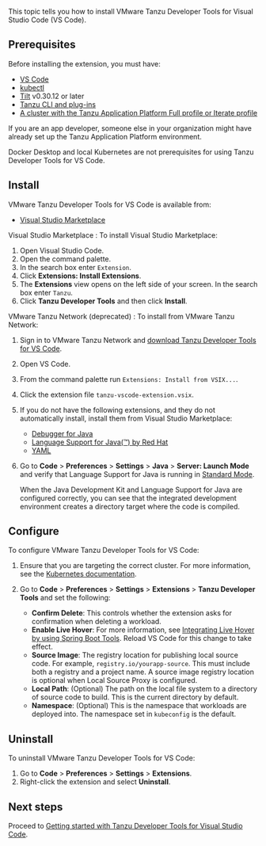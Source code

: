 This topic tells you how to install VMware Tanzu Developer Tools for Visual Studio Code (VS Code).

## <a id="prereqs"></a> Prerequisites

Before installing the extension, you must have:

- [VS Code](https://code.visualstudio.com/download)
- [kubectl](https://kubernetes.io/docs/tasks/tools/#kubectl)
- [Tilt](https://docs.tilt.dev/install.html) v0.30.12 or later
- [Tanzu CLI and plug-ins](/docs-tap/install-tanzu-cli.hbs.md#cli-and-plugin)
- [A cluster with the Tanzu Application Platform Full profile or Iterate profile](/docs-tap/install-online/profile.hbs.md)

If you are an app developer, someone else in your organization might have already set up the
Tanzu Application Platform environment.

Docker Desktop and local Kubernetes are not prerequisites for using Tanzu Developer Tools for VS Code.

## <a id="install"></a> Install

VMware Tanzu Developer Tools for VS Code is available from:

- [Visual Studio Marketplace](https://marketplace.visualstudio.com/items?itemName=vmware.tanzu-dev-tools)

Visual Studio Marketplace
: To install Visual Studio Marketplace:

   1. Open Visual Studio Code.
   2. Open the command palette.
   3. In the search box enter `Extension`.
   4. Click **Extensions: Install Extensions**.
   5. The **Extensions** view opens on the left side of your screen. In the search box enter `Tanzu`.
   6. Click **Tanzu Developer Tools** and then click **Install**.

VMware Tanzu Network (deprecated)
: To install from VMware Tanzu Network:

   1. Sign in to VMware Tanzu Network and
      [download Tanzu Developer Tools for VS Code](https://network.tanzu.vmware.com/products/tanzu-application-platform).
   2. Open VS Code.
   3. From the command palette run `Extensions: Install from VSIX...`.
   4. Click the extension file `tanzu-vscode-extension.vsix`.
   5. If you do not have the following extensions, and they do not automatically install, install
      them from Visual Studio Marketplace:

      - [Debugger for Java](https://marketplace.visualstudio.com/items?itemName=vscjava.vscode-java-debug)
      - [Language Support for Java(™) by Red Hat](https://marketplace.visualstudio.com/items?itemName=redhat.java)
      - [YAML](https://marketplace.visualstudio.com/items?itemName=redhat.vscode-yaml)

   6. Go to **Code** > **Preferences** > **Settings** > **Java** > **Server: Launch Mode** and verify
      that Language Support for Java is running in
      [Standard Mode](https://code.visualstudio.com/docs/java/java-project#_lightweight-mode).

      When the Java Development Kit and Language Support for Java are configured correctly, you
      can see that the integrated development environment creates a directory target where the code is
      compiled.

## <a id="configure"></a> Configure

To configure VMware Tanzu Developer Tools for VS Code:

1. Ensure that you are targeting the correct cluster. For more information, see the
   [Kubernetes documentation](https://kubernetes.io/docs/tasks/access-application-cluster/configure-access-multiple-clusters/).

2. Go to **Code** > **Preferences** > **Settings** > **Extensions** > **Tanzu Developer Tools** and
   set the following:

   - **Confirm Delete**: This controls whether the extension asks for confirmation when deleting a
     workload.
   - **Enable Live Hover**: For more information, see
     [Integrating Live Hover by using Spring Boot Tools](/docs-tap/vscode-extension/live-hover.hbs.md).
     Reload VS Code for this change to take effect.
   - **Source Image**: The registry location for publishing local source code. For example,
     `registry.io/yourapp-source`. This must include both a registry and a project name. A source
     image registry location is optional when Local Source Proxy is configured.
   - **Local Path**: (Optional) The path on the local file system to a directory of source code to
     build. This is the current directory by default.
   - **Namespace**: (Optional) This is the namespace that workloads are deployed into. The namespace
     set in `kubeconfig` is the default.

## <a id="uninstall"></a> Uninstall

To uninstall VMware Tanzu Developer Tools for VS Code:

1. Go to **Code** > **Preferences** > **Settings** > **Extensions**.
1. Right-click the extension and select **Uninstall**.

## <a id="next-steps"></a> Next steps

Proceed to [Getting started with Tanzu Developer Tools for Visual Studio Code](/docs-tap/vscode-extension/getting-started.hbs.md).
